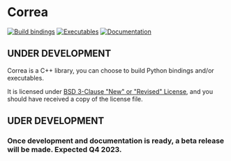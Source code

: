 # Correa 
[![Build bindings](https://github.com/yossibokor/correa_private/actions/workflows/bindings.yml/badge.svg?branch=devel&event=push)](https://github.com/yossibokor/correa_private/actions/workflows/bindings.yml)
[![Executables](https://github.com/yossibokor/correa_private/actions/workflows/executables.yml/badge.svg?branch=devel&event=push)](https://github.com/yossibokor/correa_private/actions/workflows/executables.yml)
[![Documentation](https://github.com/yossibokor/correa_private/actions/workflows/documentation.yml/badge.svg?branch=devel&event=push)](https://github.com/yossibokor/correa_private/actions/workflows/documentation.yml)

## UNDER DEVELOPMENT

Correa is a C++ library, you can choose to build Python bindings and/or executables. 

It is licensed under [BSD 3-Clause "New" or "Revised" License](md__l_i_c_e_n_s_e.html), and you should have received a copy of the license file.

## UDER DEVELOPMENT
### Once development and documentation is ready, a beta release will be made. Expected Q4 2023.
